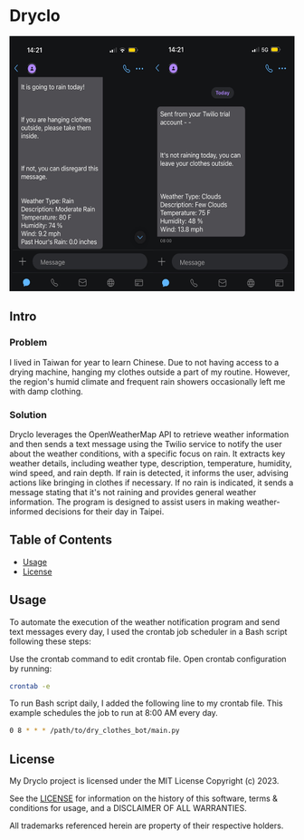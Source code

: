# Dryclo

<div align="center">
    <img alt="Screenshot" src="files/dry_clothes_bot_3.png" width="600px" height="450px">
</div>



## Intro

### Problem
I lived in Taiwan for year to learn Chinese. Due to not having access to a drying machine, hanging my clothes outside a part of my routine. However, the region's humid climate and frequent rain showers occasionally left me with damp clothing.

### Solution
Dryclo leverages the OpenWeatherMap API to retrieve weather information and then sends a text message using the Twilio service to notify the user about the weather conditions, with a specific focus on rain. It extracts key weather details, including weather type, description, temperature, humidity, wind speed, and rain depth. If rain is detected, it informs the user, advising actions like bringing in clothes if necessary. If no rain is indicated, it sends a message stating that it's not raining and provides general weather information. The program is designed to assist users in making weather-informed decisions for their day in Taipei.

## Table of Contents
- [Usage](#Usage)
- [License](#License)

## Usage
To automate the execution of the weather notification program and send text messages every day, I used the crontab job scheduler in a Bash script following these steps:

Use the crontab command to edit crontab file. Open crontab configuration by running:

```bash
crontab -e
```

To run Bash script daily, I added the following line to my crontab file. This example schedules the job to run at 8:00 AM every day. 

```bash
0 8 * * * /path/to/dry_clothes_bot/main.py
```
## License
My Dryclo project is licensed under the MIT License Copyright (c) 2023.

See the [LICENSE](https://github.com/ekdeguzm/dry_clothes_bot/LICENSE) for information on the history of this software, terms & conditions for usage, and a DISCLAIMER OF ALL WARRANTIES.

All trademarks referenced herein are property of their respective holders.
